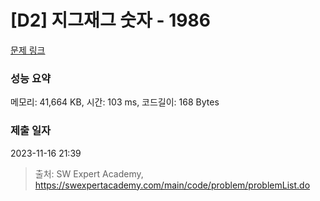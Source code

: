 # [D2] 지그재그 숫자 - 1986 

[문제 링크](https://swexpertacademy.com/main/code/problem/problemDetail.do?contestProbId=AV5PxmBqAe8DFAUq) 

### 성능 요약

메모리: 41,664 KB, 시간: 103 ms, 코드길이: 168 Bytes

### 제출 일자

2023-11-16 21:39



> 출처: SW Expert Academy, https://swexpertacademy.com/main/code/problem/problemList.do